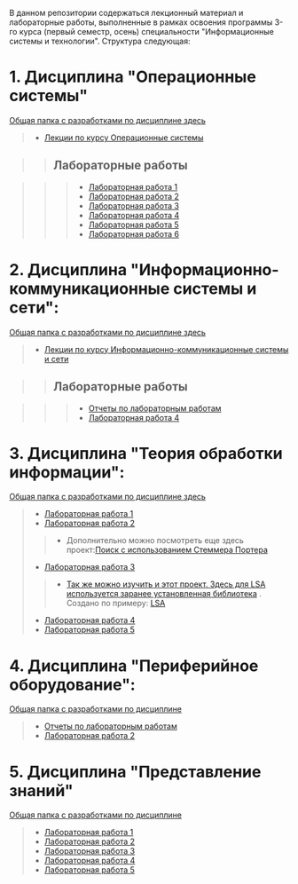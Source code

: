 В данном репозитории содержаться лекционный материал и лабораторные работы, выполненные в рамках освоения программы 3-го курса (первый семестр, осень) специальности "Информационные системы и технологии". 
Структура следующая:

# 1. Дисциплина "Операционные системы"

[Общая папка с разработками по дисциплине здесь](https://github.com/SofiFairyTell/labwork_os/tree/lw_os_3/LW_OS)

> * [Лекции по курсу Операционные системы](https://github.com/SofiFairyTell/labwork_os/tree/lw_os_3/LW_OS/Lection)

> > ## Лабораторные работы

> > > * [Лабораторная работа 1](https://github.com/SofiFairyTell/labwork_os/tree/lw_os_3/LW_OS/lw_os_1)
> > > * [Лабораторная работа 2](https://github.com/SofiFairyTell/labwork_os/tree/lw_os_3/LW_OS/lw_os_2)
> > > * [Лабораторная работа 3](https://github.com/SofiFairyTell/labwork_os/tree/lw_os_3/LW_OS/lw_os_3)
> > > * [Лабораторная работа 4](https://github.com/SofiFairyTell/labwork_os/tree/lw_os_3/LW_OS/lw_os_4)
> > > * [Лабораторная работа 5](https://github.com/SofiFairyTell/labwork_os/tree/lw_os_3/LW_OS/lw_os_5)
> > > * [Лабораторная работа 6](https://github.com/SofiFairyTell/labwork_os/tree/lw_os_3/LW_OS/lw_os_6)

# 2. Дисциплина "Информационно-коммуникационные системы и сети":

[Общая папка с разработками по дисциплине здесь](https://github.com/SofiFairyTell/labwork_os/tree/lw_os_3/LW_ICT)

> * [Лекции по курсу Информационно-коммуникационные системы и сети](https://github.com/SofiFairyTell/labwork_os/tree/lw_os_3/LW_ICT/Lection)

> > ## Лабораторные работы

> > > * [Отчеты по лабораторным работам](https://github.com/SofiFairyTell/labwork_os/tree/lw_os_3/LW_ICT/REPORT)
> > > * [Лабораторная работа 4](https://github.com/SofiFairyTell/labwork_os/tree/lw_os_3/LW_ICT/lw_ict_4)

# 3. Дисциплина "Теория обработки информации": 

[Общая папка с разработками по дисциплине здесь](https://github.com/SofiFairyTell/labwork_os/tree/lw_os_3/LW_TOI)

> * [Лабораторная работа 1](https://github.com/SofiFairyTell/labwork_os/tree/lw_os_3/LW_TOI/1_TOI_naivesearch)
> * [Лабораторная работа 2](https://github.com/SofiFairyTell/labwork_os/tree/lw_os_3/LW_TOI/2_TOI_stemmerporthersearch/stemmerporthersearch)
> > * Дополнительно можно посмотреть еще здесь проект:[Поиск с использованием Стеммера Портера](https://github.com/SofiFairyTell/labwork_os/tree/lw_os_3/LW_TOI/stemmerporthersearch/stemmerporthersearch)
> * [Лабораторная работа 3](https://github.com/SofiFairyTell/labwork_os/tree/lw_os_3/LW_TOI/3_TOI_kmeans)
> > * [Так же можно изучить и этот проект. Здесь для LSA используется заранее установленная библиотека](https://github.com/SofiFairyTell/labwork_os/tree/lw_os_3/LW_TOI/LSA_with_cluster) . Создано по примеру: [LSA](https://github.com/SofiFairyTell/LSA)
> * [Лабораторная работа 4](https://github.com/SofiFairyTell/labwork_os/tree/lw_os_3/LW_TOI/4_TOI_invertsearch)
> * [Лабораторная работа 5](https://github.com/SofiFairyTell/labwork_os/tree/lw_os_3/LW_TOI/5_TOI)

# 4. Дисциплина "Периферийное оборудование":

[Общая папка с разработками по дисциплине](https://github.com/SofiFairyTell/labwork_os/tree/lw_os_3/LW_PD)

> * [Отчеты по лабораторным работам](https://github.com/SofiFairyTell/labwork_os/tree/lw_os_3/LW_PD/REPORT)
> * [Лабораторная работа 2](https://github.com/SofiFairyTell/labwork_os/tree/lw_os_3/LW_PD/keyboardcmd)

# 5. Дисциплина "Представление знаний"

[Общая папка с разработками по дисциплине](https://github.com/SofiFairyTell/labwork_os/tree/lw_os_3/LW_PZ)

> * [Лабораторная работа 1](https://github.com/SofiFairyTell/labwork_os/tree/lw_os_3/LW_PZ/LW_1)
> * [Лабораторная работа 2](https://github.com/SofiFairyTell/labwork_os/tree/lw_os_3/LW_PZ/LW_2)
> * [Лабораторная работа 3](https://github.com/SofiFairyTell/labwork_os/tree/lw_os_3/LW_PZ/LW_3)
> * [Лабораторная работа 4](https://github.com/SofiFairyTell/labwork_os/tree/lw_os_3/LW_PZ/LW_4)
> * [Лабораторная работа 5](https://github.com/SofiFairyTell/labwork_os/tree/lw_os_3/LW_PZ/LW_5)

